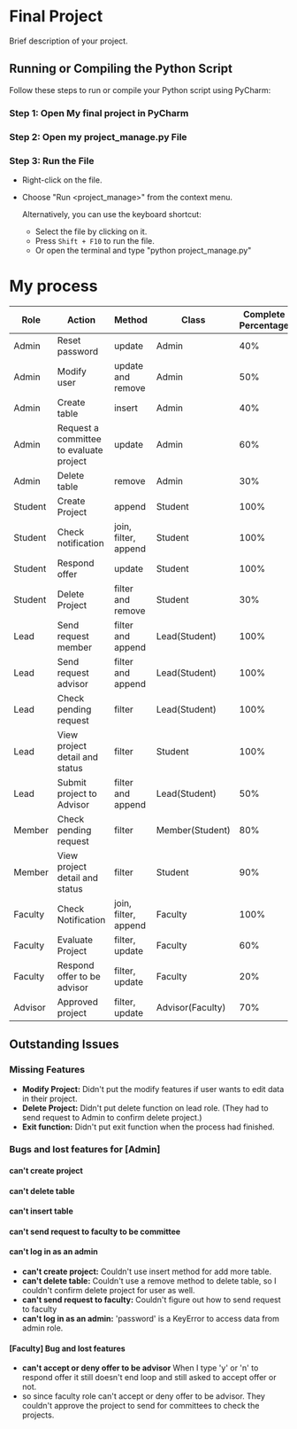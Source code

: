 # Final Project

Brief description of your project.

## Running or Compiling the Python Script

Follow these steps to run or compile your Python script using PyCharm:

### Step 1: Open My final project in PyCharm

### Step 2: Open my project_manage.py File

### Step 3: Run the File

- Right-click on the file.
- Choose "Run <project_manage>" from the context menu.

   Alternatively, you can use the keyboard shortcut:

   - Select the file by clicking on it.
   - Press `Shift + F10` to run the file.
   - Or open the terminal and type "python project_manage.py"

# My process

| Role    | Action                                  | Method               | Class            | Complete Percentage |
|---------|-----------------------------------------|----------------------|------------------|---------------------|
| Admin   | Reset password                          | update               | Admin            | 40%                 |
| Admin   | Modify user                             | update and remove    | Admin            | 50%                 |
| Admin   | Create table                            | insert               | Admin            | 40%                 |
| Admin   | Request a committee to evaluate project | update               | Admin            | 60%                 |
| Admin   | Delete table                            | remove               | Admin            | 30%                 |
| Student | Create Project                          | append               | Student          | 100%                |
| Student | Check notification                      | join, filter, append | Student          | 100%                |
| Student | Respond offer                           | update               | Student          | 100%                |
| Student | Delete Project                          | filter and remove    | Student          | 30%                 |
| Lead    | Send request member                     | filter and append    | Lead(Student)    | 100%                |
| Lead    | Send request advisor                    | filter and append    | Lead(Student)    | 100%                |
| Lead    | Check pending request                   | filter               | Lead(Student)    | 100%                |
| Lead    | View project detail and status          | filter               | Student          | 100%                |
| Lead    | Submit project to Advisor               | filter and append    | Lead(Student)    | 50%                 |
| Member  | Check pending request                   | filter               | Member(Student)  | 80%                 |
| Member  | View project detail and status          | filter               | Student          | 90%                 |
| Faculty | Check Notification                      | join, filter, append | Faculty          | 100%                |
| Faculty | Evaluate Project                        | filter, update       | Faculty          | 60%                 |
| Faculty | Respond offer to be advisor             | filter, update       | Faculty          | 20%                 |
| Advisor | Approved project                        | filter, update       | Advisor(Faculty) | 70%                 | 

## Outstanding Issues

### Missing Features

- **Modify Project:** Didn't put the modify features if user wants to edit data in their project.
- **Delete Project:** Didn't put delete function on lead role. (They had to send request to Admin to confirm delete project.)
- **Exit function:** Didn't put exit function when the process had finished.

### Bugs and lost features for [Admin]

#### can't create project
#### can't delete table
#### can't insert table
#### can't send request to faculty to be committee
#### can't log in as an admin

- **can't create project:** Couldn't use insert method for add more table.
- **can't delete table:** Couldn't use a remove method to delete table, so I couldn't confirm delete project for user as well.
- **can't send request to faculty:** Couldn't figure out how to send request to faculty
- **can't log in as an admin:** 'password' is a KeyError to access data from admin role.

#### [Faculty] Bug and lost features

- **can't accept or deny offer to be advisor** When I type 'y' or 'n' to respond offer it still doesn't end loop and still asked to accept offer or not.
- so since faculty role can't accept or deny offer to be advisor. They couldn't approve the project to send for committees to check the projects.


